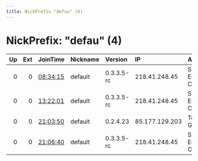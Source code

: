 ```yaml
---
title: NickPrefix "defau" (4)
---
```


# NickPrefix: "defau" (4)

|   Up |   Ext | JoinTime                                                                                            | Nickname   | Version    | IP             | AS                               | CC   |   ORp |   Dirp | OS      | Contact   |   eFamMembers |
|-----:|------:|:----------------------------------------------------------------------------------------------------|:-----------|:-----------|:---------------|:---------------------------------|:-----|------:|-------:|:--------|:----------|--------------:|
|    0 |     0 | [08:34:15](https://metrics.torproject.org/rs.html#details/B3417171C09EB9F645F4B42FF3F68DB6356E752D) | default    | 0.3.3.5-rc | 218.41.248.45  | So-net Entertainment Corporation | jp   | 58364 |      0 | Windows | None      |             1 |
|    0 |     0 | [13:22:01](https://metrics.torproject.org/rs.html#details/98CC3DBD98EB7E3579C5F04FB4B4DF667BFCC628) | default    | 0.3.3.5-rc | 218.41.248.45  | So-net Entertainment Corporation | jp   | 58364 |      0 | Windows | None      |             1 |
|    0 |     0 | [21:03:50](https://metrics.torproject.org/rs.html#details/8CA4B892B3329FC13B60E0CE4E5EC4266BBA753F) | default    | 0.2.4.23   | 85.177.129.203 | Telefonica Germany               | de   |   443 |   9030 | Windows | None      |             1 |
|    0 |     0 | [21:06:40](https://metrics.torproject.org/rs.html#details/8812835AA0A8C9F922FC9C4439FF7ABD8D2100A4) | default    | 0.3.3.5-rc | 218.41.248.45  | So-net Entertainment Corporation | jp   | 58364 |      0 | Windows | None      |             1 |
